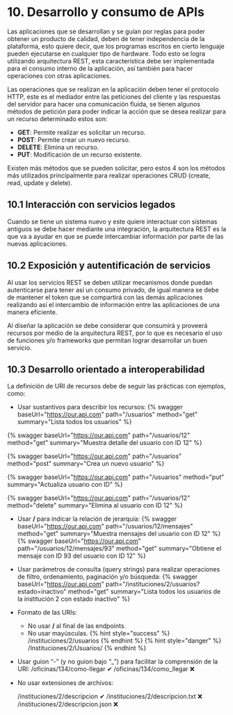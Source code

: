 # 10. Desarrollo y consumo de APIs

Las aplicaciones que se desarrollan y se guían por reglas para poder obtener un producto de calidad, deben de tener independencia de la plataforma, esto quiere decir, que los programas escritos en cierto lenguaje pueden ejecutarse en cualquier tipo de hardware. Todo esto se logra utilizando arquitectura REST, esta característica debe ser implementada para el consumo interno de la aplicación, así también para hacer operaciones con otras aplicaciones.

Las operaciones que se realizan en la aplicación deben tener el protocolo HTTP, este es el mediador entre las peticiones del cliente y las respuestas del servidor para hacer una comunicación fluida, se tienen algunos métodos de petición para poder indicar la acción que se desea realizar para un recurso determinado estos son: 

- **GET**: Permite realizar es solicitar un recurso.
- **POST**: Permite crear un nuevo recurso.
- **DELETE**: Elimina un recurso.
- **PUT**: Modificación de un recurso existente.

Existen más métodos que se pueden solicitar, pero estos 4 son los métodos más utilizados principalmente para realizar operaciones CRUD (create, read, update y delete).

## 10.1 Interacción con servicios legados

Cuando se tiene un sistema nuevo y este quiere interactuar con sistemas antiguos se debe hacer mediante una integración, la arquitectura REST es la que va a ayudar en que se puede intercambiar información por parte de las nuevas aplicaciones.

## 10.2 Exposición y autentificación de servicios

Al usar los servicios REST se deben utilizar mecanismos donde puedan autenticarse para tener así un consumo privado, de igual manera se debe de mantener el token que se compartirá con las demás aplicaciones realizando así el intercambio de información entre las aplicaciones de una manera eficiente.

Al diseñar la aplicación se debe considerar que consumirá y proveerá recursos por medio de la arquitectura REST, por lo que es necesario el uso de funciones y/o frameworks que permitan lograr desarrollar un buen servicio.

## 10.3 Desarrollo orientado a interoperabilidad

La definición de URI de recursos debe de seguir las prácticas con ejemplos, como:

- Usar sustantivos para describir los recursos:
{% swagger baseUrl="https://our.api.com" path="/usuarios" method="get" summary="Lista todos los usuarios" %}

{% swagger baseUrl="https://our.api.com" path="/usuarios/12" method="get" summary="Muestra detalle del usuario con ID 12" %}

{% swagger baseUrl="https://our.api.com" path="/usuarios" method="post" summary="Crea un nuevo usuario" %}

{% swagger baseUrl="https://our.api.com" path="/usuarios" method="put" summary="Actualiza usuario con ID" %}

{% swagger baseUrl="https://our.api.com" path="/usuarios/12" method="delete" summary="Elimina al usuario con ID 12" %}

    
- Usar **/** para indicar la relación de jerarquía:
{% swagger baseUrl="https://our.api.com" path="/usuarios/12/mensajes" method="get" summary="Muestra mensajes del usuario con ID 12" %}
{% swagger baseUrl="https://our.api.com" path="/usuarios/12/mensajes/93" method="get" summary="Obtiene el mensaje con ID 93 del usuario con ID 12" %}


- Usar parámetros de consulta (query strings) para realizar operaciones de filtro, ordenamiento, paginación y/o búsqueda:
{% swagger baseUrl="https://our.api.com" path="/instituciones/2/usuarios?estado=inactivo" method="get" summary="Lista todos los usuarios de la institución 2 con estado inactivo" %}
    
- Formato de las URIs:
    * No usar **/** al final de las endpoints.
    * No usar mayúsculas.
    {% hint style="success" %} /instituciones/2/usuarios {% endhint %}
    {% hint style="danger" %} /Instituciones/2/Usuarios/ {% endhint %}
    
    
- Usar guion “-” (y no guion bajo “_”) para facilitar la comprensión de la URI:
/oficinas/134/como-llegar ✔
/oficinas/134/como_llegar ❌
- No usar extensiones de archivos:
    
    /instituciones/2/descripcion ✔
    /instituciones/2/descripcion.txt ❌
    /instituciones/2/descripcion.json ❌